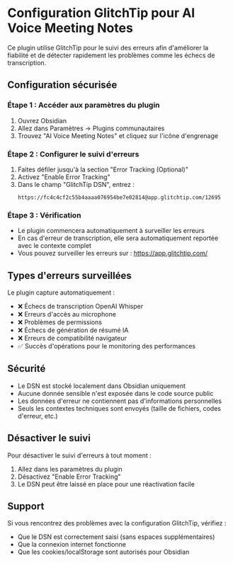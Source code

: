 # Configuration GlitchTip pour AI Voice Meeting Notes

Ce plugin utilise GlitchTip pour le suivi des erreurs afin d'améliorer la fiabilité et de détecter rapidement les problèmes comme les échecs de transcription.

## Configuration sécurisée

### Étape 1 : Accéder aux paramètres du plugin
1. Ouvrez Obsidian
2. Allez dans Paramètres → Plugins communautaires
3. Trouvez "AI Voice Meeting Notes" et cliquez sur l'icône d'engrenage

### Étape 2 : Configurer le suivi d'erreurs
1. Faites défiler jusqu'à la section "Error Tracking (Optional)"
2. Activez "Enable Error Tracking" 
3. Dans le champ "GlitchTip DSN", entrez : 
   ```
   https://fc4c4cf2c55b4aaaa076954be7e02814@app.glitchtip.com/12695
   ```

### Étape 3 : Vérification
- Le plugin commencera automatiquement à surveiller les erreurs
- En cas d'erreur de transcription, elle sera automatiquement reportée avec le contexte complet
- Vous pouvez surveiller les erreurs sur : https://app.glitchtip.com/

## Types d'erreurs surveillées

Le plugin capture automatiquement :
- ❌ Échecs de transcription OpenAI Whisper
- ❌ Erreurs d'accès au microphone
- ❌ Problèmes de permissions
- ❌ Échecs de génération de résumé IA
- ❌ Erreurs de compatibilité navigateur
- ✅ Succès d'opérations pour le monitoring des performances

## Sécurité

- Le DSN est stocké localement dans Obsidian uniquement
- Aucune donnée sensible n'est exposée dans le code source public
- Les données d'erreur ne contiennent pas d'informations personnelles
- Seuls les contextes techniques sont envoyés (taille de fichiers, codes d'erreur, etc.)

## Désactiver le suivi

Pour désactiver le suivi d'erreurs à tout moment :
1. Allez dans les paramètres du plugin
2. Désactivez "Enable Error Tracking"
3. Le DSN peut être laissé en place pour une réactivation facile

## Support

Si vous rencontrez des problèmes avec la configuration GlitchTip, vérifiez :
- Que le DSN est correctement saisi (sans espaces supplémentaires)
- Que la connexion internet fonctionne
- Que les cookies/localStorage sont autorisés pour Obsidian